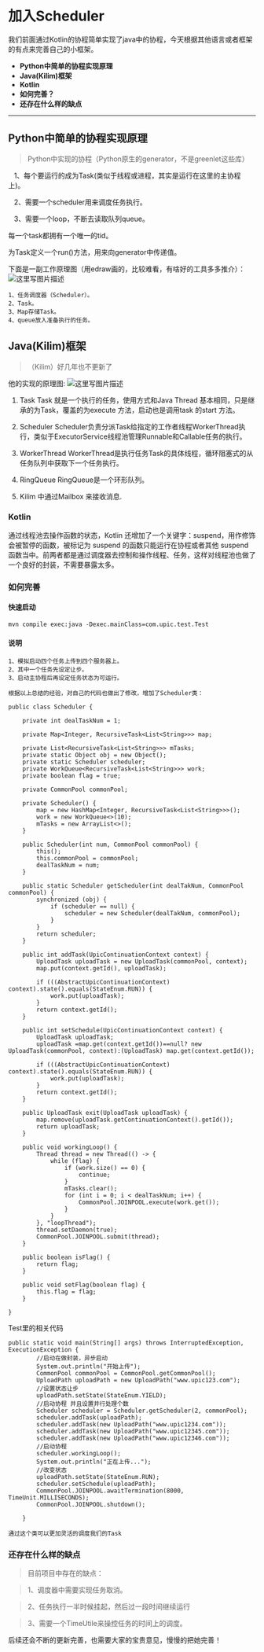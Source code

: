 # 加入Scheduler

我们前面通过Kotlin的协程简单实现了java中的协程，今天根据其他语言或者框架的有点来完善自己的小框架。

- **Python中简单的协程实现原理**
- **Java(Kilim)框架**
- **Kotlin**
- **如何完善？**
- **还存在什么样的缺点**

-------------------

## Python中简单的协程实现原理
>Python中实现的协程（Python原生的generator，不是greenlet这些库）
 
    1、每个要运行的成为Task(类似于线程或进程，其实是运行在这里的主协程上)。
    
    2、需要一个scheduler用来调度任务执行。
    
    3、需要一个loop，不断去读取队列queue。
    
    
 每一个task都拥有一个唯一的tid。
 
为Task定义一个run()方法，用来向generator中传递值。

下面是一副工作原理图（用edraw画的，比较难看，有啥好的工具多多推介）：
![这里写图片描述](http://img.blog.csdn.net/20170611165506566?watermark/2/text/aHR0cDovL2Jsb2cuY3Nkbi5uZXQvcXFfMzg3MjQyOTU=/font/5a6L5L2T/fontsize/400/fill/I0JBQkFCMA==/dissolve/70/gravity/SouthEast)

    1、任务调度器（Scheduler）。
    2、Task。
    3、Map存储Task。
    4、queue放入准备执行的任务。


## Java(Kilim)框架
>（Kilim）好几年也不更新了


他的实现的原理图:
![这里写图片描述](http://img.blog.csdn.net/20170611165823689?watermark/2/text/aHR0cDovL2Jsb2cuY3Nkbi5uZXQvcXFfMzg3MjQyOTU=/font/5a6L5L2T/fontsize/400/fill/I0JBQkFCMA==/dissolve/70/gravity/SouthEast)

1. Task
       Task 就是一个执行的任务，使用方式和Java Thread 基本相同，只是继承的为Task，覆盖的为execute 方法，启动也是调用task 的start 方法。

2. Scheduler
      Scheduler负责分派Task给指定的工作者线程WorkerThread执行，类似于ExecutorService线程池管理Runnable和Callable任务的执行。
     
3. WorkerThread
WorkerThread是执行任务Task的具体线程，循环阻塞式的从任务队列中获取下一个任务执行。    
4. RingQueue
RingQueue是一个环形队列。

5. Kilim 中通过Mailbox 来接收消息.
### Kotlin

通过线程池去操作函数的状态，Kotlin 还增加了一个关键字：suspend，用作修饰会被暂停的函数，被标记为 suspend 的函数只能运行在协程或者其他 suspend 函数当中。前两者都是通过调度器去控制和操作线程、任务，这样对线程池也做了一个良好的封装，不需要暴露太多。


### 如何完善
#### 快速启动

```
mvn compile exec:java -Dexec.mainClass=com.upic.test.Test
```
#### 说明


    1、模拟启动四个任务上传到四个服务器上。
    2、其中一个任务先设定让步。
    3、启动主协程后再设定任务状态为可运行。

    根据以上总结的经验，对自己的代码也做出了修改，增加了Scheduler类：
    
```
public class Scheduler {
	
	private int dealTaskNum = 1;
	
	private Map<Integer, RecursiveTask<List<String>>> map;
	
	private List<RecursiveTask<List<String>>> mTasks;
	private static Object obj = new Object();
	private static Scheduler scheduler;
	private WorkQueue<RecursiveTask<List<String>>> work;
	private boolean flag = true;

	private CommonPool commonPool;

	private Scheduler() {
		map = new HashMap<Integer, RecursiveTask<List<String>>>();
		work = new WorkQueue<>(10);
		mTasks = new ArrayList<>();
	}

	public Scheduler(int num, CommonPool commonPool) {
		this();
		this.commonPool = commonPool;
		dealTaskNum = num;
	}

	public static Scheduler getScheduler(int dealTakNum, CommonPool commonPool) {
		synchronized (obj) {
			if (scheduler == null) {
				scheduler = new Scheduler(dealTakNum, commonPool);
			}
		}
		return scheduler;
	}

	public int addTask(UpicContinuationContext context) {
		UploadTask uploadTask = new UploadTask(commonPool, context);
		map.put(context.getId(), uploadTask);

		if (((AbstractUpicContinuationContext) context).state().equals(StateEnum.RUN)) {
			work.put(uploadTask);
		}
		return context.getId();
	}

	public int setSchedule(UpicContinuationContext context) {
		UploadTask uploadTask;
		uploadTask =map.get(context.getId())==null? new UploadTask(commonPool, context):(UploadTask) map.get(context.getId());

		if (((AbstractUpicContinuationContext) context).state().equals(StateEnum.RUN)) {
			work.put(uploadTask);
		}
		return context.getId();
	}

	public UploadTask exit(UploadTask uploadTask) {
		map.remove(uploadTask.getContinuationContext().getId());
		return uploadTask;
	}

	public void workingLoop() {
		Thread thread = new Thread(() -> {
			while (flag) {
				if (work.size() == 0) {
					continue;
				}
				mTasks.clear();
				for (int i = 0; i < dealTaskNum; i++) {
					CommonPool.JOINPOOL.execute(work.get());
				}
			}
		}, "loopThread");
		thread.setDaemon(true);
		CommonPool.JOINPOOL.submit(thread);
	}

	public boolean isFlag() {
		return flag;
	}

	public void setFlag(boolean flag) {
		this.flag = flag;
	}

}
```
Test里的相关代码
```
public static void main(String[] args) throws InterruptedException, ExecutionException {
		//启动在做封装，异步启动
		System.out.println("开始上传");
		CommonPool commonPool = CommonPool.getCommonPool();
		UploadPath uploadPath = new UploadPath("www.upic123.com");
		//设置状态让步
		uploadPath.setState(StateEnum.YIELD);
		//启动协程 并且设置并行处理个数
		Scheduler scheduler = Scheduler.getScheduler(2, commonPool);
		scheduler.addTask(uploadPath);
		scheduler.addTask(new UploadPath("www.upic1234.com"));
		scheduler.addTask(new UploadPath("www.upic12345.com"));
		scheduler.addTask(new UploadPath("www.upic12346.com"));
		//启动协程
		scheduler.workingLoop();
		System.out.println("正在上传...");
		//改变状态
		uploadPath.setState(StateEnum.RUN);
		scheduler.setSchedule(uploadPath);
		CommonPool.JOINPOOL.awaitTermination(8000, TimeUnit.MILLISECONDS);
		CommonPool.JOINPOOL.shutdown();

	}
```

    通过这个类可以更加灵活的调度我们的Task
### 还存在什么样的缺点
>目前项目中存在的缺点：

>1、调度器中需要实现任务取消。

>2、任务执行一半时候挂起，然后过一段时间继续运行

>3、需要一个TimeUtile来操控任务的时间上的调度。


后续还会不断的更新完善，也需要大家的宝贵意见，慢慢的把她完善！
